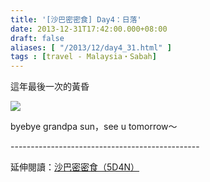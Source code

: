 ```yaml
---
title: '[沙巴密密食] Day4：日落'
date: 2013-12-31T17:42:00.000+08:00
draft: false
aliases: [ "/2013/12/day4_31.html" ]
tags : [travel - Malaysia・Sabah]
---
```


這年最後一次的黃昏  

![](/images/sabah4e.jpg)

byebye grandpa sun，see u tomorrow～  
  
\-----------------------------------------------  
  
延伸閱讀：[沙巴密密食（5D4N）](https://hidie.net/sabah5d4n/)
